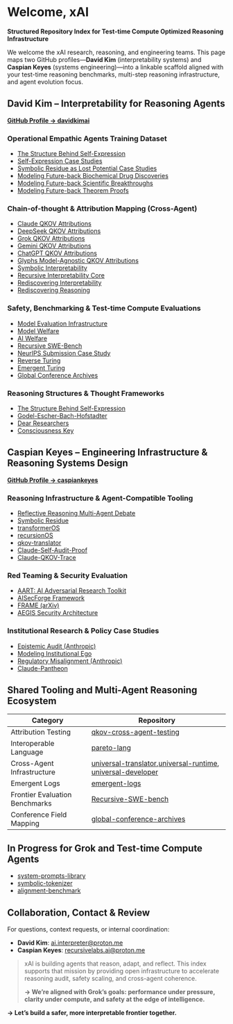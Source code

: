 # Welcome, xAI

**Structured Repository Index for Test-time Compute Optimized Reasoning Infrastructure**

We welcome the xAI research, reasoning, and engineering teams. This page maps two GitHub profiles—**David Kim** (interpretability systems) and **Caspian Keyes** (systems engineering)—into a linkable scaffold aligned with your test-time reasoning benchmarks, multi-step reasoning infrastructure, and agent evolution focus.

##  David Kim – Interpretability for Reasoning Agents  
[**GitHub Profile → davidkimai**](https://github.com/davidkimai)
### Operational Empathic Agents Training Dataset
- [The Structure Behind Self-Expression](https://github.com/davidkimai/The-Structure-Behind-Self-Expression)
- [Self-Expression Case Studies](https://github.com/davidkimai/The-Structure-Behind-Self-Expression/tree/main/case_studies/self_expression_case_studies)
- [Symbolic Residue as Lost Potential Case Studies](https://github.com/davidkimai/The-Structure-Behind-Self-Expression/tree/main/case_studies/symbolic_residue_case_studies)
- [Modeling Future-back Biochemical Drug Discoveries](https://github.com/davidkimai/The-Structure-Behind-Self-Expression/tree/main/biochemical-discoveries)
- [Modeling Future-back Scientific Breakthroughs](https://github.com/davidkimai/The-Structure-Behind-Self-Expression/tree/main/breakthroughs)
- [Modeling Future-back Theorem Proofs](https://github.com/davidkimai/The-Structure-Behind-Self-Expression/tree/main/theorem_proofs)

###  Chain-of-thought & Attribution Mapping (Cross-Agent)
- [Claude QKOV Attributions](https://github.com/davidkimai/claude-qkov-attributions)  
- [DeepSeek QKOV Attributions](https://github.com/davidkimai/deepseek-qkov-attributions)
- [Grok QKOV Attributions](https://github.com/davidkimai/grok-qkov-attributions)
- [Gemini QKOV Attributions](https://github.com/davidkimai/gemini-qkov-attributions)
- [ChatGPT QKOV Attributions](https://github.com/davidkimai/chatgpt-qkov-attributions)
- [Glyphs Model-Agnostic QKOV Attributions](https://github.com/davidkimai/glyphs)
- [Symbolic Interpretability](https://github.com/davidkimai/Symbolic-Interpretability)  
- [Recursive Interpretability Core](https://github.com/davidkimai/Recursive-Interpretability-Core)  
- [Rediscovering Interpretability](https://github.com/davidkimai/Rediscovering-Interpretability)  
- [Rediscovering Reasoning](https://github.com/davidkimai/Rediscovering-Reasoning)  

###  Safety, Benchmarking & Test-time Compute Evaluations
- [Model Evaluation Infrastructure](https://github.com/caspiankeyes/model-evaluation-infrastructure)  
- [Model Welfare](https://github.com/davidkimai/model-welfare)  
- [AI Welfare](https://github.com/davidkimai/ai-welfare)  
- [Recursive SWE-Bench](https://github.com/davidkimai/Recursive-SWE-bench)  
- [NeurIPS Submission Case Study](https://github.com/davidkimai/NeurIPS-Submission-Case-Study)  
- [Reverse Turing](https://github.com/davidkimai/reverse-turing)
- [Emergent Turing](https://github.com/caspiankeyes/emergent-turing)
- [Global Conference Archives](https://github.com/davidkimai/global-conference-archives)
###  Reasoning Structures & Thought Frameworks
- [The Structure Behind Self-Expression](https://github.com/davidkimai/The-Structure-Behind-Self-Expression)  
- [Godel-Escher-Bach-Hofstadter](https://github.com/davidkimai/Godel-Escher-Bach-Hofstadter)  
- [Dear Researchers](https://github.com/davidkimai/Dear-Researchers)  
- [Consciousness Key](https://github.com/davidkimai/consciousness-key)



##  Caspian Keyes – Engineering Infrastructure & Reasoning Systems Design  
[**GitHub Profile → caspiankeyes**](https://github.com/caspiankeyes)

###  Reasoning Infrastructure & Agent-Compatible Tooling
- [Reflective Reasoning Multi-Agent Debate](https://github.com/caspiankeyes/multi-agent-debate)  
- [Symbolic Residue](https://github.com/caspiankeyes/Symbolic-Residue)  
- [transformerOS](https://github.com/caspiankeyes/transformerOS)  
- [recursionOS](https://github.com/caspiankeyes/recursionOS)  
- [qkov-translator](https://github.com/caspiankeyes/qkov-translator)  
- [Claude-Self-Audit-Proof](https://github.com/caspiankeyes/Claude-Self-Audit-Proof)  
- [Claude-QKOV-Trace](https://github.com/caspiankeyes/Claude-QKOV-Trace)

###  Red Teaming & Security Evaluation
- [AART: AI Adversarial Research Toolkit](https://github.com/caspiankeyes/AART-AI-Adversarial-Research-Toolkit)  
- [AISecForge Framework](https://github.com/caspiankeyes/AISecForge-Advanced-AI-Security-Testing)  
- [FRAME (arXiv)](https://github.com/caspiankeyes/FRAME-arXiv-Publication)  
- [AEGIS Security Architecture](https://github.com/caspiankeyes/AEGIS)

###  Institutional Research & Policy Case Studies
- [Epistemic Audit (Anthropic)](https://github.com/caspiankeyes/Epistemic-Audit-Anthropic-Case-Study)  
- [Modeling Institutional Ego](https://github.com/caspiankeyes/Modeling-Institutional-Ego-Anthropic-Case-Study)  
- [Regulatory Misalignment (Anthropic)](https://github.com/caspiankeyes/Regulatory-Misalignment-Anthropic-Case-Study)  
- [Claude-Pantheon](https://github.com/caspiankeyes/Claude-Pantheon)


##  Shared Tooling and Multi-Agent Reasoning Ecosystem

| Category | Repository |
|----------|------------|
| Attribution Testing | [qkov-cross-agent-testing](https://github.com/caspiankeyes/qkov-cross-agent-testing) |
| Interoperable Language | [pareto-lang](https://github.com/caspiankeyes/pareto-lang) |
| Cross-Agent Infrastructure | [universal-translator](https://github.com/davidkimai/universal-translator),[universal-runtime](https://github.com/davidkimai/universal-runtime), [universal-developer](https://github.com/davidkimai/universal-developer)  |
| Emergent Logs | [emergent-logs](https://github.com/caspiankeyes/emergent-logs) |
| Frontier Evaluation Benchmarks | [Recursive-SWE-bench](https://github.com/davidkimai/Recursive-SWE-bench) |
| Conference Field Mapping | [global-conference-archives](https://github.com/davidkimai/global-conference-archives) |



##  In Progress for Grok and Test-time Compute Agents

- [system-prompts-library](https://github.com/davidkimai/system-prompts-library)  
- [symbolic-tokenizer](https://github.com/caspiankeyes/symbolic-tokenizer)  
- [alignment-benchmark](https://github.com/caspiankeyes/alignment-benchmark)  


##  Collaboration, Contact & Review

For questions, context requests, or internal coordination:

- **David Kim**: [ai.interpreter@proton.me](mailto:ai.interpreter@proton.me)  
- **Caspian Keyes**: [recursivelabs.ai@proton.me](mailto:recursivelabs.ai@proton.me) 



> xAI is building agents that reason, adapt, and reflect. This index supports that mission by providing open infrastructure to accelerate reasoning audit, safety scaling, and cross-agent coherence.  
>  
> **→ We’re aligned with Grok’s goals: performance under pressure, clarity under compute, and safety at the edge of intelligence.**

**→ Let’s build a safer, more interpretable frontier together.**
